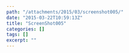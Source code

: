 ```yaml
---
path: "/attachments/2015/03/screenshot005/"
date: "2015-03-22T10:59:13Z"
title: "ScreenShot005"
categories: []
tags: []
excerpt: ""
---
```


